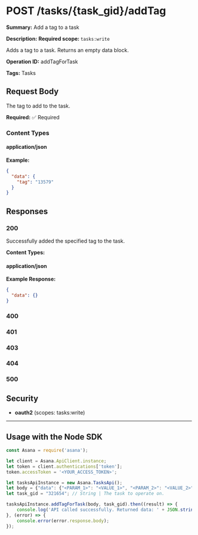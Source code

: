 # POST /tasks/{task_gid}/addTag

**Summary:** Add a tag to a task

**Description:** <b>Required scope: </b><code>tasks:write</code>

Adds a tag to a task. Returns an empty data block.

**Operation ID:** addTagForTask

**Tags:** Tasks

## Request Body

The tag to add to the task.

**Required:** ✅ Required

### Content Types

#### application/json

**Example:**

```json
{
  "data": {
    "tag": "13579"
  }
}
```

## Responses

### 200

Successfully added the specified tag to the task.

**Content Types:**

#### application/json

**Example Response:**

```json
{
  "data": {}
}
```

### 400
<reference>

### 401
<reference>

### 403
<reference>

### 404
<reference>

### 500
<reference>

## Security

- **oauth2** (scopes: tasks:write)


---

## Usage with the Node SDK

```javascript
const Asana = require('asana');

let client = Asana.ApiClient.instance;
let token = client.authentications['token'];
token.accessToken = '<YOUR_ACCESS_TOKEN>';

let tasksApiInstance = new Asana.TasksApi();
let body = {"data": {"<PARAM_1>": "<VALUE_1>", "<PARAM_2>": "<VALUE_2>",}}; // Object | The tag to add to the task.
let task_gid = "321654"; // String | The task to operate on.

tasksApiInstance.addTagForTask(body, task_gid).then((result) => {
    console.log('API called successfully. Returned data: ' + JSON.stringify(result.data, null, 2));
}, (error) => {
    console.error(error.response.body);
});

```